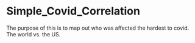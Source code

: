 # Simple_Covid_Correlation
The purpose of this is to map out who was affected the hardest to covid. The world vs. the US. 
